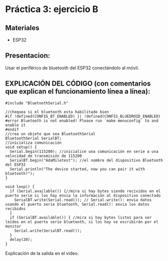 # Práctica 3: ejercicio B

## Materiales
- ESP32

## Presentacion: 
Usar el periférico de bluetooth del ESP32  conectándolo al móvil.


## EXPLICACIÓN DEL CÓDIGO (con comentarios que explican el funcionamiento línea a línea):
```
#include "BluetoothSerial.h"

//chequea si el bluetooth esta habilitado bien
#if !defined(CONFIG_BT_ENABLED) || !defined(CONFIG_BLUEDROID_ENABLED)
#error Bluetooth is not enabled! Please run `make menuconfig` to and enable it
#endif
//crea un objeto que sea BluetoothSerial
BluetoothSerial SerialBT;
//inicializa comunicación
void setup() {
  Serial.begin(115200); //inicialice una comunicación en serie a una velocidad de transmisión de 115200
  SerialBT.begin("AdaMiletest"); //el nombre del dispositivo Bluetooth del ESP32 
  Serial.println("The device started, now you can pair it with bluetooth!");
}

void loop() {
  if (Serial.available()) {//mira si hay bytes siendo recividos en el puerto serie si los hay envia la información al dispositivo conectado
    SerialBT.write(Serial.read()); // Serial.write(): envia datos usando el puerto serie bluetooth, Serial.read(): envia los datos recibidos
  }
  if (SerialBT.available()) { //mira si hay bytes listos para ser leídos en el puerto serie bluetooth, si los hay se escribirán por el monitor
    Serial.write(SerialBT.read());
  }
  delay(20);
}
```
Explicación de la salida en el vídeo.
